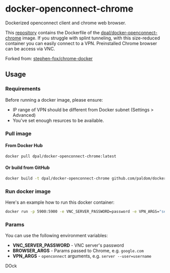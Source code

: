 # docker-openconnect-chrome
Dockerized openconnect client and chrome web browser.

This [repository](https://github.com/Paldom/docker-openconnect-chrome) contains the Dockerfile of the [dpal/docker-openconnect-chrome](https://hub.docker.com/r/dpal/docker-openconnect-chrome/) image. If you struggle with splint tunneling, with this size-reduced container you can easily connect to a VPN. Preinstalled Chrome browser can be access via VNC.

Forked from: [stephen-fox/chrome-docker](https://github.com/stephen-fox/chrome-docker)

## Usage

### Requirements

Before running a docker image, please ensure:

* IP range of VPN should be different from Docker subnet (Settings > Advanced)
* You've set enough resurces to be available.

### Pull image

#### From Docker Hub

```sh
docker pull dpal/docker-openconnect-chrome:latest
```

#### Or build from GitHub

```sh
docker build -t dpal/docker-openconnect-chrome github.com/paldom/docker-openconnect-chrome
```

### Run docker image

Here's an example how to run this docker container:

```sh
docker run -p 5900:5900 -e VNC_SERVER_PASSWORD=password -e VPN_ARGS="server --user=username" -e BROWSER_ARGS="google.com" --shm-size=2g --privileged --name openconnect dpal/docker-openconnect-chrome
```

### Params

You can use the following environment variables:

* **VNC_SERVER_PASSWORD** - VNC server's password
* **BROWSER_ARGS** - Params passed to Chrome, e.g. `google.com`
* **VPN_ARGS** - `openconnect` arguments, e.g. `server --user=username`

DOck
